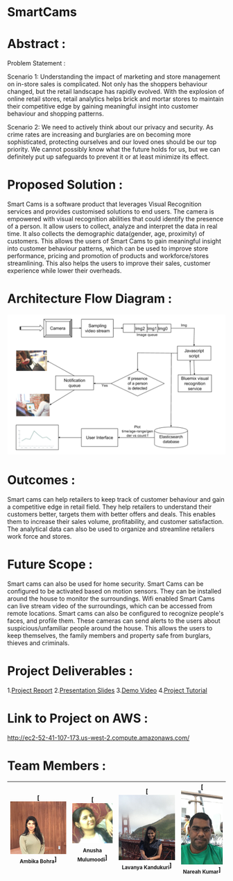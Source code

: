 # SmartCams

# Abstract  :

Problem Statement :

Scenario 1:
Understanding the impact of marketing and store management on in-store sales is complicated. Not only has the shoppers behaviour changed, but the retail landscape has rapidly evolved. With the explosion of online retail stores, retail analytics helps brick and mortar stores to maintain their competitive edge by gaining meaningful insight into customer behaviour and shopping patterns.

Scenario 2:
We need to actively think about our privacy and security. As crime rates are increasing and burglaries are on becoming more sophisticated, protecting ourselves and our loved ones should be our top priority. We cannot possibly know what the future holds for us, but we can definitely put up safeguards to prevent it or at least minimize its effect.

# Proposed Solution :

Smart Cams is a software product that leverages Visual Recognition services and provides customised solutions to end users. The camera is empowered with visual recognition abilities that could identify the presence of a person. It allow users to collect, analyze and interpret the data in real time. It also collects the demographic data(gender, age, proximity) of customers. This allows the users of Smart Cams to gain meaningful insight into customer behaviour patterns, which can be used to improve store performance, pricing and promotion of products and workforce/stores streamlining. This also helps the users to improve their sales, customer experience while lower their overheads.


# Architecture Flow Diagram  :

![alt text](https://github.com/SJSU272LabS17/Project-Team-3/blob/master/images/Final%20Flow%20Diagram.png "Architecture Flow Diagram")

# Outcomes : 

Smart cams can help retailers to keep track of customer behaviour and gain a competitive edge in retail field. They help retailers to understand their customers better, targets them with better offers and deals. This enables them to increase their sales volume, profitability, and customer satisfaction. The analytical data can also be used to organize and streamline retailers work force and stores.

# Future Scope :

Smart cams can also be used for home security. Smart Cams can be configured to be activated based on motion sensors. They can be installed around the house to monitor the surroundings. Wifi enabled Smart Cams can live stream video of the surroundings, which can be accessed from remote locations. Smart cams can also be configured to recognize people's faces, and profile them. These cameras can send alerts to the users about suspicious/unfamiliar people around the house. This allows the users to keep themselves, the family members and property safe from burglars, thieves and criminals.

# Project Deliverables :
1.[Project Report](https://github.com/SJSU272LabS17/Project-Team-3/blob/master/ProjectReport_Team3.pdf)
2.[Presentation Slides](https://github.com/SJSU272LabS17/Project-Team-3/blob/master/Presentation_SmartCams.pptx)
3.[Demo Video](https://github.com/SJSU272LabS17/Project-Team-3/blob/master/SmartCams_DemoVideo.mp4)
4.[Project Tutorial]()

# Link to Project on AWS :

http://ec2-52-41-107-173.us-west-2.compute.amazonaws.com/

# Team Members :

| [![Ambika Bohra](https://github.com/SJSU272LabS17/Project-Team-3/blob/master/images/Ambika_image.jpeg)<br /><sub>Ambika Bohra</sub>]<br /> | [![Anusha Mulumoodi](https://github.com/SJSU272LabS17/Project-Team-3/blob/master/images/Anusha_image.jpeg)<br /><sub>Anusha Mulumoodi</sub>]<br /> | [![Lavanya Kandukuri](https://github.com/SJSU272LabS17/Project-Team-3/blob/master/images/Lavanya_image.jpeg)<br /><sub>Lavanya Kandukuri</sub>]<br />| [![Nareah Kumar](https://github.com/SJSU272LabS17/Project-Team-3/blob/master/images/Naresh_image.jpeg)<br /><sub>Nareah Kumar</sub>]<br />|
| :---: | :---: | :---: | :---: |
